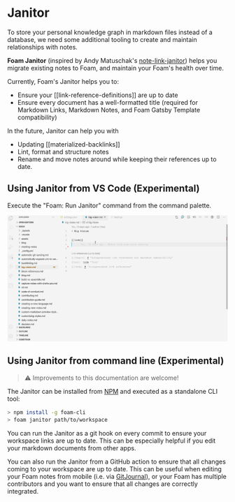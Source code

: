 # Janitor

To store your personal knowledge graph in markdown files instead of a database, we need some additional tooling to create and maintain relationships with notes.

**Foam Janitor** (inspired by Andy Matuschak's [note-link-janitor](https://github.com/andymatuschak/note-link-janitor)) helps you migrate existing notes to Foam, and maintain your Foam's health over time.

Currently, Foam's Janitor helps you to:

- Ensure your [[link-reference-definitions]] are up to date
- Ensure every document has a well-formatted title (required for Markdown Links, Markdown Notes, and Foam Gatsby Template compatibility)

In the future, Janitor can help you with

- Updating [[materialized-backlinks]]
- Lint, format and structure notes
- Rename and move notes around while keeping their references up to date.

## Using Janitor from VS Code (Experimental)

Execute the "Foam: Run Janitor" command from the command palette.

![Foam Janitor demo](../assets/images/foam-janitor-demo.gif)

## Using Janitor from command line (Experimental)

> ⚠️ Improvements to this documentation are welcome!

The Janitor can be installed from [NPM](https://www.npmjs.com/) and executed as a standalone CLI tool:

```sh
> npm install -g foam-cli
> foam janitor path/to/workspace
```

You can run the Janitor as a git hook on every commit to ensure your workspace links are up to date. This can be especially helpful if you edit your markdown documents from other apps.

You can also run the Janitor from a GitHub action to ensure that all changes coming to your workspace are up to date. This can be useful when editing your Foam notes from mobile (i.e. via [GitJournal](https://gitjournal.io)), or your Foam has multiple contributors and you want to ensure that all changes are correctly integrated.
